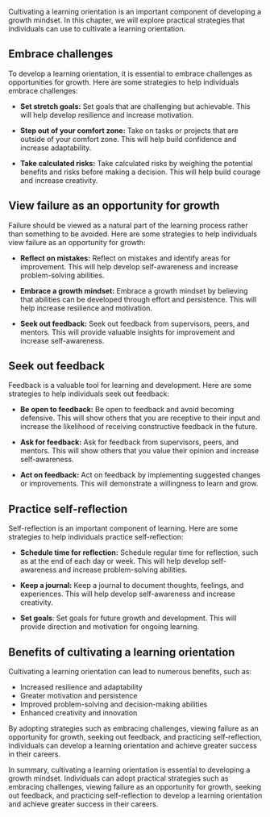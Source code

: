 
Cultivating a learning orientation is an important component of developing a growth mindset. In this chapter, we will explore practical strategies that individuals can use to cultivate a learning orientation.

Embrace challenges
------------------

To develop a learning orientation, it is essential to embrace challenges as opportunities for growth. Here are some strategies to help individuals embrace challenges:

* **Set stretch goals:** Set goals that are challenging but achievable. This will help develop resilience and increase motivation.

* **Step out of your comfort zone:** Take on tasks or projects that are outside of your comfort zone. This will help build confidence and increase adaptability.

* **Take calculated risks:** Take calculated risks by weighing the potential benefits and risks before making a decision. This will help build courage and increase creativity.

View failure as an opportunity for growth
-----------------------------------------

Failure should be viewed as a natural part of the learning process rather than something to be avoided. Here are some strategies to help individuals view failure as an opportunity for growth:

* **Reflect on mistakes:** Reflect on mistakes and identify areas for improvement. This will help develop self-awareness and increase problem-solving abilities.

* **Embrace a growth mindset:** Embrace a growth mindset by believing that abilities can be developed through effort and persistence. This will help increase resilience and motivation.

* **Seek out feedback:** Seek out feedback from supervisors, peers, and mentors. This will provide valuable insights for improvement and increase self-awareness.

Seek out feedback
-----------------

Feedback is a valuable tool for learning and development. Here are some strategies to help individuals seek out feedback:

* **Be open to feedback:** Be open to feedback and avoid becoming defensive. This will show others that you are receptive to their input and increase the likelihood of receiving constructive feedback in the future.

* **Ask for feedback:** Ask for feedback from supervisors, peers, and mentors. This will show others that you value their opinion and increase self-awareness.

* **Act on feedback:** Act on feedback by implementing suggested changes or improvements. This will demonstrate a willingness to learn and grow.

Practice self-reflection
------------------------

Self-reflection is an important component of learning. Here are some strategies to help individuals practice self-reflection:

* **Schedule time for reflection:** Schedule regular time for reflection, such as at the end of each day or week. This will help develop self-awareness and increase problem-solving abilities.

* **Keep a journal:** Keep a journal to document thoughts, feelings, and experiences. This will help develop self-awareness and increase creativity.

* **Set goals**: Set goals for future growth and development. This will provide direction and motivation for ongoing learning.

Benefits of cultivating a learning orientation
----------------------------------------------

Cultivating a learning orientation can lead to numerous benefits, such as:

* Increased resilience and adaptability
* Greater motivation and persistence
* Improved problem-solving and decision-making abilities
* Enhanced creativity and innovation

By adopting strategies such as embracing challenges, viewing failure as an opportunity for growth, seeking out feedback, and practicing self-reflection, individuals can develop a learning orientation and achieve greater success in their careers.

In summary, cultivating a learning orientation is essential to developing a growth mindset. Individuals can adopt practical strategies such as embracing challenges, viewing failure as an opportunity for growth, seeking out feedback, and practicing self-reflection to develop a learning orientation and achieve greater success in their careers.
